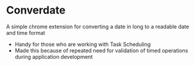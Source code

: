 # Converdate
A simple chrome extension for converting a date in long to a readable date and time format

- Handy for those who are working with Task Scheduling
- Made this because of repeated need for validation of timed operations during application development
